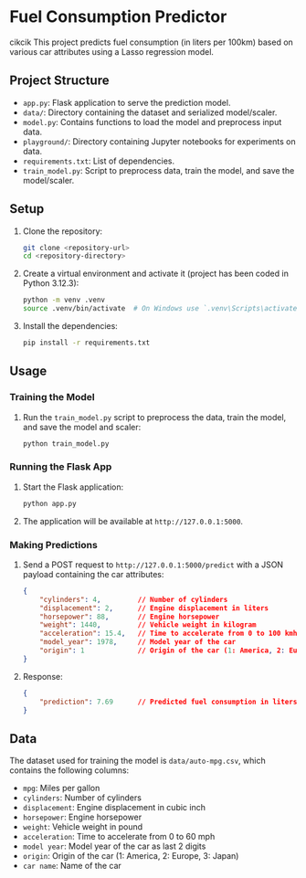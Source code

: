 # Fuel Consumption Predictor
cikcik
This project predicts fuel consumption (in liters per 100km) based on various car attributes using a Lasso regression model.

## Project Structure

- `app.py`: Flask application to serve the prediction model.
- `data/`: Directory containing the dataset and serialized model/scaler.
- `model.py`: Contains functions to load the model and preprocess input data.
- `playground/`: Directory containing Jupyter notebooks for experiments on data.
- `requirements.txt`: List of dependencies.
- `train_model.py`: Script to preprocess data, train the model, and save the model/scaler.

## Setup

1. Clone the repository:
    ```sh
    git clone <repository-url>
    cd <repository-directory>
    ```

2. Create a virtual environment and activate it (project has been coded in Python 3.12.3):
    ```sh
    python -m venv .venv
    source .venv/bin/activate  # On Windows use `.venv\Scripts\activate`
    ```

3. Install the dependencies:
    ```sh
    pip install -r requirements.txt
    ```

## Usage

### Training the Model

1. Run the `train_model.py` script to preprocess the data, train the model, and save the model and scaler:
   
    ```sh
    python train_model.py
    ```

### Running the Flask App

1. Start the Flask application:
    ```sh
    python app.py
    ```

2. The application will be available at `http://127.0.0.1:5000`.

### Making Predictions

1. Send a POST request to `http://127.0.0.1:5000/predict` with a JSON payload containing the car attributes:
    ```json
    {
        "cylinders": 4,         // Number of cylinders
        "displacement": 2,      // Engine displacement in liters
        "horsepower": 88,       // Engine horsepower
        "weight": 1440,         // Vehicle weight in kilogram
        "acceleration": 15.4,   // Time to accelerate from 0 to 100 kmh in seconds
        "model_year": 1978,     // Model year of the car
        "origin": 1             // Origin of the car (1: America, 2: Europe, 3: Japan)
    }
    ```

2. Response:
    ```json
    {
        "prediction": 7.69      // Predicted fuel consumption in liters per 100km
    }
    ```

## Data

The dataset used for training the model is `data/auto-mpg.csv`, which contains the following columns:
- `mpg`: Miles per gallon
- `cylinders`: Number of cylinders
- `displacement`: Engine displacement in cubic inch
- `horsepower`: Engine horsepower
- `weight`: Vehicle weight in pound
- `acceleration`: Time to accelerate from 0 to 60 mph
- `model year`: Model year of the car as last 2 digits
- `origin`: Origin of the car (1: America, 2: Europe, 3: Japan)
- `car name`: Name of the car
